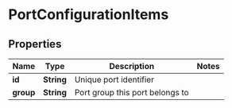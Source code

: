 # PortConfigurationItems

## Properties
Name | Type | Description | Notes
------------ | ------------- | ------------- | -------------
**id** | **String** | Unique port identifier | 
**group** | **String** | Port group this port belongs to | 
